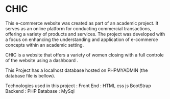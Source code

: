 # CHIC
This e-commerce website was created as part of an academic project. It serves as an online platform for conducting commercial transactions, offering a variety of products and services. The project was developed with a focus on enhancing the understanding and application of e-commerce concepts within an academic setting.

CHIC is a website that offers a variety of women closing with a full controle of the website using a dashboard .

This Project has a localhost database hosted on PHPMYADMIN (the database file is bellow).

Technologies used in this project : 
Front End : HTML css js BootStrap
Backend : PHP
Batabase : MySql
